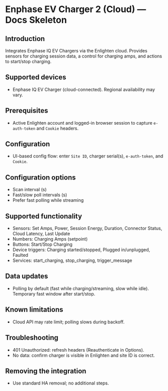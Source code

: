 # Enphase EV Charger 2 (Cloud) — Docs Skeleton

## Introduction
Integrates Enphase IQ EV Chargers via the Enlighten cloud. Provides sensors for charging session data, a control for charging amps, and actions to start/stop charging.

## Supported devices
- Enphase IQ EV Charger (cloud-connected). Regional availability may vary.

## Prerequisites
- Active Enlighten account and logged-in browser session to capture `e-auth-token` and `Cookie` headers.

## Configuration
- UI-based config flow: enter `Site ID`, charger serial(s), `e-auth-token`, and `Cookie`.

## Configuration options
- Scan interval (s)
- Fast/slow poll intervals (s)
- Prefer fast polling while streaming

## Supported functionality
- Sensors: Set Amps, Power, Session Energy, Duration, Connector Status, Cloud Latency, Last Update
- Numbers: Charging Amps (setpoint)
- Buttons: Start/Stop Charging
- Device triggers: Charging started/stopped, Plugged in/unplugged, Faulted
- Services: start_charging, stop_charging, trigger_message

## Data updates
- Polling by default (fast while charging/streaming, slow while idle). Temporary fast window after start/stop.

## Known limitations
- Cloud API may rate limit; polling slows during backoff.

## Troubleshooting
- 401 Unauthorized: refresh headers (Reauthenticate in Options).
- No data: confirm charger is visible in Enlighten and site ID is correct.

## Removing the integration
- Use standard HA removal; no additional steps.

